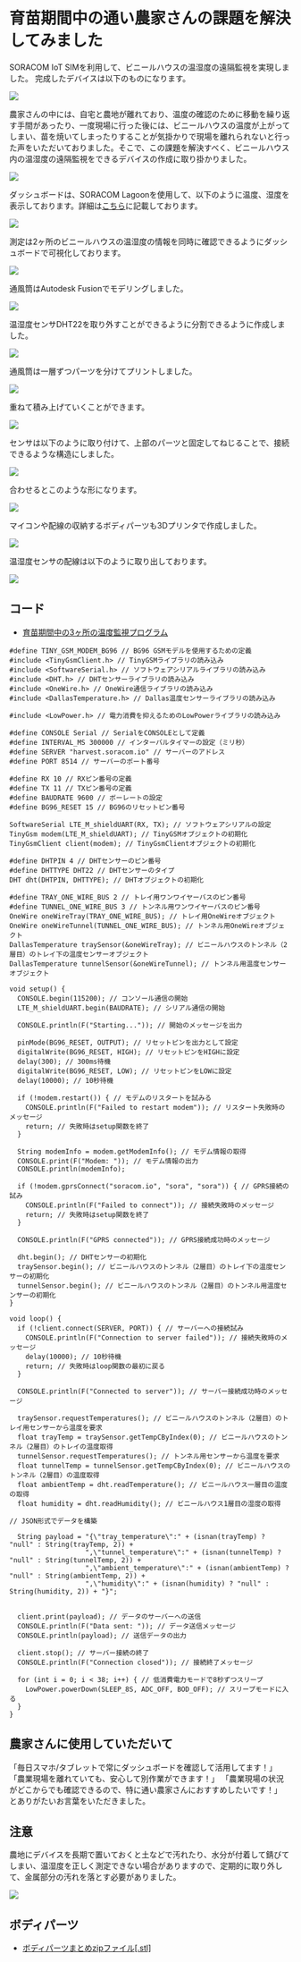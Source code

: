 <head>
  <link href="../css/extra.css" rel="stylesheet"></link>
</head>

# 育苗期間中の通い農家さんの課題を解決してみました

SORACOM IoT SIMを利用して、ビニールハウスの温湿度の遠隔監視を実現しました。
完成したデバイスは以下のものになります。

![](../images/prototype/prototype5/device/device_1.jpg#center)

農家さんの中には、自宅と農地が離れており、温度の確認のために移動を繰り返す手間があったり、一度現場に行った後には、ビニールハウスの温度が上がってしまい、苗を焼いてしまったりすることが気掛かりで現場を離れられないと行った声をいただいておりました。そこで、この課題を解決すべく、ビニールハウス内の温湿度の遠隔監視をできるデバイスの作成に取り掛かりました。

![](../images/prototype/prototype5/issue/issue_1.jpg#center)

ダッシュボードは、SORACOM Lagoonを使用して、以下のように温度、湿度を表示しております。詳細は[こちら](../農業/活用例/SORACOM/技術構成/measure_temp_and_humi.md)に記載しております。

![](../images/prototype/prototype5/soracom/soracom_1.jpg#center)

測定は2ヶ所のビニールハウスの温湿度の情報を同時に確認できるようにダッシュボードで可視化しております。

![](../images/prototype/prototype5/soracom/soracom_2.jpg#center)

通風筒はAutodesk Fusionでモデリングしました。

![](../images/prototype/prototype5/fusion/fusion_1.png#center)

温湿度センサDHT22を取り外すことができるように分割できるように作成しました。

![](../images/prototype/prototype5/fusion/fusion_2.png#center)

通風筒は一層ずつパーツを分けてプリントしました。

![](../images/prototype/prototype5/device/device_2.jpg#center)

重ねて積み上げていくことができます。

![](../images/prototype/prototype5/device/device_3.JPG#center)

センサは以下のように取り付けて、上部のパーツと固定してねじることで、接続できるような構造にしました。

![](../images/prototype/prototype5/device/device_4.JPG#center)

合わせるとこのような形になります。

![](../images/prototype/prototype5/device/device_5.JPG#center)

マイコンや配線の収納するボディパーツも3Dプリンタで作成しました。

![](../images/prototype/prototype5/device/device_7.JPG#center)

温湿度センサの配線は以下のように取り出しております。

![](../images/prototype/prototype5/device/device_8.JPG#center)

## コード
- [育苗期間中の3ヶ所の温度監視プログラム](https://github.com/ATSU3/green-house-project)

```
#define TINY_GSM_MODEM_BG96 // BG96 GSMモデルを使用するための定義
#include <TinyGsmClient.h> // TinyGSMライブラリの読み込み
#include <SoftwareSerial.h> // ソフトウェアシリアルライブラリの読み込み
#include <DHT.h> // DHTセンサーライブラリの読み込み
#include <OneWire.h> // OneWire通信ライブラリの読み込み
#include <DallasTemperature.h> // Dallas温度センサーライブラリの読み込み

#include <LowPower.h> // 電力消費を抑えるためのLowPowerライブラリの読み込み

#define CONSOLE Serial // SerialをCONSOLEとして定義
#define INTERVAL_MS 300000 // インターバルタイマーの設定（ミリ秒）
#define SERVER "harvest.soracom.io" // サーバーのアドレス
#define PORT 8514 // サーバーのポート番号

#define RX 10 // RXピン番号の定義
#define TX 11 // TXピン番号の定義
#define BAUDRATE 9600 // ボーレートの設定
#define BG96_RESET 15 // BG96のリセットピン番号

SoftwareSerial LTE_M_shieldUART(RX, TX); // ソフトウェアシリアルの設定
TinyGsm modem(LTE_M_shieldUART); // TinyGSMオブジェクトの初期化
TinyGsmClient client(modem); // TinyGsmClientオブジェクトの初期化

#define DHTPIN 4 // DHTセンサーのピン番号
#define DHTTYPE DHT22 // DHTセンサーのタイプ
DHT dht(DHTPIN, DHTTYPE); // DHTオブジェクトの初期化

#define TRAY_ONE_WIRE_BUS 2 // トレイ用ワンワイヤーバスのピン番号
#define TUNNEL_ONE_WIRE_BUS 3 // トンネル用ワンワイヤーバスのピン番号
OneWire oneWireTray(TRAY_ONE_WIRE_BUS); // トレイ用OneWireオブジェクト
OneWire oneWireTunnel(TUNNEL_ONE_WIRE_BUS); // トンネル用OneWireオブジェクト
DallasTemperature traySensor(&oneWireTray); // ビニールハウスのトンネル（2層目）のトレイ下の温度センサーオブジェクト
DallasTemperature tunnelSensor(&oneWireTunnel); // トンネル用温度センサーオブジェクト

void setup() {
  CONSOLE.begin(115200); // コンソール通信の開始
  LTE_M_shieldUART.begin(BAUDRATE); // シリアル通信の開始

  CONSOLE.println(F("Starting...")); // 開始のメッセージを出力

  pinMode(BG96_RESET, OUTPUT); // リセットピンを出力として設定
  digitalWrite(BG96_RESET, HIGH); // リセットピンをHIGHに設定
  delay(300); // 300ms待機
  digitalWrite(BG96_RESET, LOW); // リセットピンをLOWに設定
  delay(10000); // 10秒待機

  if (!modem.restart()) { // モデムのリスタートを試みる
    CONSOLE.println(F("Failed to restart modem")); // リスタート失敗時のメッセージ
    return; // 失敗時はsetup関数を終了
  }

  String modemInfo = modem.getModemInfo(); // モデム情報の取得
  CONSOLE.print(F("Modem: ")); // モデム情報の出力
  CONSOLE.println(modemInfo);

  if (!modem.gprsConnect("soracom.io", "sora", "sora")) { // GPRS接続の試み
    CONSOLE.println(F("Failed to connect")); // 接続失敗時のメッセージ
    return; // 失敗時はsetup関数を終了
  }

  CONSOLE.println(F("GPRS connected")); // GPRS接続成功時のメッセージ

  dht.begin(); // DHTセンサーの初期化
  traySensor.begin(); // ビニールハウスのトンネル（2層目）のトレイ下の温度センサーの初期化
  tunnelSensor.begin(); // ビニールハウスのトンネル（2層目）のトンネル用温度センサーの初期化
}

void loop() {
  if (!client.connect(SERVER, PORT)) { // サーバーへの接続試み
    CONSOLE.println(F("Connection to server failed")); // 接続失敗時のメッセージ
    delay(10000); // 10秒待機
    return; // 失敗時はloop関数の最初に戻る
  }

  CONSOLE.println(F("Connected to server")); // サーバー接続成功時のメッセージ

  traySensor.requestTemperatures(); // ビニールハウスのトンネル（2層目）のトレイ用センサーから温度を要求
  float trayTemp = traySensor.getTempCByIndex(0); // ビニールハウスのトンネル（2層目）のトレイの温度取得
  tunnelSensor.requestTemperatures(); // トンネル用センサーから温度を要求
  float tunnelTemp = tunnelSensor.getTempCByIndex(0); // ビニールハウスのトンネル（2層目）の温度取得
  float ambientTemp = dht.readTemperature(); // ビニールハウス一層目の温度の取得
  float humidity = dht.readHumidity(); // ビニールハウス1層目の湿度の取得

// JSON形式でデータを構築

  String payload = "{\"tray_temperature\":" + (isnan(trayTemp) ? "null" : String(trayTemp, 2)) +
                   ",\"tunnel_temperature\":" + (isnan(tunnelTemp) ? "null" : String(tunnelTemp, 2)) +
                   ",\"ambient_temperature\":" + (isnan(ambientTemp) ? "null" : String(ambientTemp, 2)) +
                   ",\"humidity\":" + (isnan(humidity) ? "null" : String(humidity, 2)) + "}"; 


  client.print(payload); // データのサーバーへの送信
  CONSOLE.println(F("Data sent: ")); // データ送信メッセージ
  CONSOLE.println(payload); // 送信データの出力

  client.stop(); // サーバー接続の終了
  CONSOLE.println(F("Connection closed")); // 接続終了メッセージ

  for (int i = 0; i < 38; i++) { // 低消費電力モードで8秒ずつスリープ
    LowPower.powerDown(SLEEP_8S, ADC_OFF, BOD_OFF); // スリープモードに入る
  }
}

```

## 農家さんに使用していただいて


「毎日スマホ/タブレットで常にダッシュボードを確認して活用してます！」
「農業現場を離れていても、安心して別作業ができます！」
「農業現場の状況がどこからでも確認できるので、特に通い農家さんにおすすめしたいです！」
とありがたいお言葉をいただきました。


## 注意

農地にデバイスを長期で置いておくと土などで汚れたり、水分が付着して錆びてしまい、温湿度を正しく測定できない場合がありますので、定期的に取り外して、金属部分の汚れを落とす必要がありました。

![](../images/prototype/prototype5/device/device_6.jpg#center)

## ボディパーツ
- [ボディパーツまとめzipファイル[.stl]](../files/prototype5/device-body-parts.zip)

